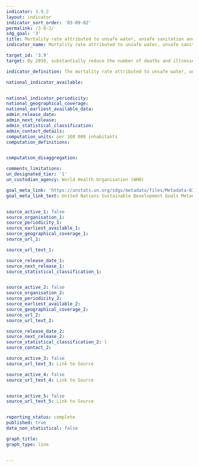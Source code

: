 ```yaml
---
indicator: 3.9.2
layout: indicator
indicator_sort_order: '03-09-02'
permalink: /3-9-2/
sdg_goal: '3'
title: Mortality rate attributed to unsafe water, unsafe sanitation and lack of hygiene
indicator_name: Mortality rate attributed to unsafe water, unsafe sanitation and lack of hygiene (exposure to unsafe Water, Sanitation and Hygiene for All (WASH) services)

target_id: '3.9'
target: By 2030, substantially reduce the number of deaths and illnesses from hazardous chemicals and air, water and soil pollution and contamination

indicator_definition: The mortality rate attributed to unsafe water, unsafe sanitation and lack of hygiene (exposure to unsafe Water, Sanitation and Hygiene for All (WASH) services) as defined as the number of deaths from unsafe water, unsafe sanitation and lack of hygiene (exposure to unsafe WASH services) in a year, divided by the population, and multiplied by 1,000,000.

national_indicator_available:


national_indicator_periodicity:
national_geographical_coverage:
national_earliest_available_data:
admin_release_date:
admin_next_release:
admin_statistical_classification:
admin_contact_details:
computation_units: per 100 000 inhabitants
computation_definitions:


computation_disaggregation:

comments_limitations:
un_designated_tier: '1'
un_custodian_agency: World Health Organisation (WHO)

goal_meta_link: 'https://unstats.un.org/sdgs/metadata/files/Metadata-03-09-02.pdf'
goal_meta_link_text: United Nations Sustainable Development Goals Metadata


source_active_1: false
source_organisation_1:
source_periodicity_1:
source_earliest_available_1:
source_geographical_coverage_1:
source_url_1:

source_url_text_1:

source_release_date_1:
source_next_release_1:
source_statistical_classification_1:


source_active_2: false
source_organisation_2:
source_periodicity_2:
source_earliest_available_2:
source_geographical_coverage_2:
source_url_2:
source_url_text_2:

source_release_date_2:
source_next_release_2:
source_statistical_classification_2: l
source_contact_2:

source_active_3: false
source_url_text_3: Link to Source

source_active_4: false
source_url_text_4: Link to Source


source_active_5: false
source_url_text_5: Link to Source


reporting_status: complete
published: true
data_non_statistical: false

graph_title:
graph_type: line


---
```


